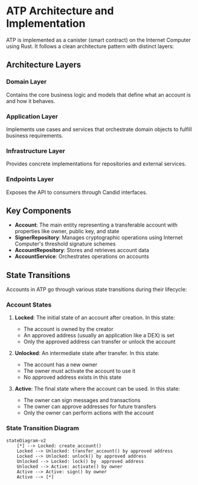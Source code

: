 # ATP Architecture and Implementation

ATP is implemented as a canister (smart contract) on the Internet Computer using Rust. It follows a clean architecture pattern with distinct layers:

## Architecture Layers

### Domain Layer

Contains the core business logic and models that define what an account is and how it behaves.

### Application Layer

Implements use cases and services that orchestrate domain objects to fulfill business requirements.

### Infrastructure Layer

Provides concrete implementations for repositories and external services.

### Endpoints Layer

Exposes the API to consumers through Candid interfaces.

## Key Components

- **Account**: The main entity representing a transferable account with properties like owner, public key, and state
- **SignerRepository**: Manages cryptographic operations using Internet Computer's threshold signature schemes
- **AccountRepository**: Stores and retrieves account data
- **AccountService**: Orchestrates operations on accounts

## State Transitions

Accounts in ATP go through various state transitions during their lifecycle:

### Account States

1. **Locked**: The initial state of an account after creation. In this state:
   - The account is owned by the creator
   - An approved address (usually an application like a DEX) is set
   - Only the approved address can transfer or unlock the account

2. **Unlocked**: An intermediate state after transfer. In this state:
   - The account has a new owner
   - The owner must activate the account to use it
   - No approved address exists in this state

3. **Active**: The final state where the account can be used. In this state:
   - The owner can sign messages and transactions
   - The owner can approve addresses for future transfers
   - Only the owner can perform actions with the account

### State Transition Diagram

```mermaid
stateDiagram-v2
    [*] --> Locked: create_account()
    Locked --> Unlocked: transfer_account() by approved address
    Locked --> Unlocked: unlock() by approved address
    Unlocked --> Locked: lock() by  approved address
    Unlocked --> Active: activate() by owner
    Active --> Active: sign() by owner
    Active --> [*]
```

